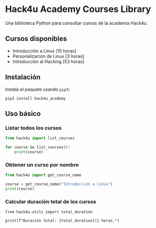 # Hack4u Academy Courses Library

Una biblioteca Python para consultar cursos de la academia Hack4u.

## Cursos disponibles

- Introducción a Linux [15 horas]
- Personalización de Linux [3 horas]
- Introducción al Hacking [53 horas]

## Instalación

Instala el paquete usando `pip3`:

```python3
pip3 install hack4u_academy
```

## Uso básico

### Listar todos los cursos

```python
from hack4u import list_courses

for course in list_courses():
	print(course)
```

### Obtener un curso por nombre

```python
from hack4u import get_course_name

course = get_course_name("Introducción a Linux")
print(course)
```

### Calcular duración total de los cursos

```python3
from hack4u.utils import total_duration

print(f"Duración total: {total_duration()} horas.")
```
